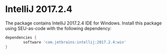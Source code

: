 IntelliJ 2017.2.4
=====

The package contains IntelliJ 2017.2.4 IDE for Windows. Install this package using
SEU-as-code with the following dependency:

```groovy
dependencies {
		software 'com.jetbrains:intellij:2017.2.4:win'
}
```

